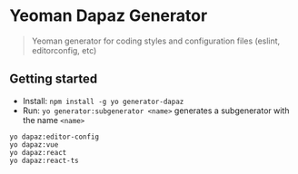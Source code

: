 # Yeoman Dapaz Generator

> Yeoman generator for coding styles and configuration files (eslint, editorconfig, etc)

## Getting started

- Install: `npm install -g yo generator-dapaz`
- Run: `yo generator:subgenerator <name>` generates a subgenerator with the name `<name>`

```
yo dapaz:editor-config
yo dapaz:vue
yo dapaz:react
yo dapaz:react-ts
```
